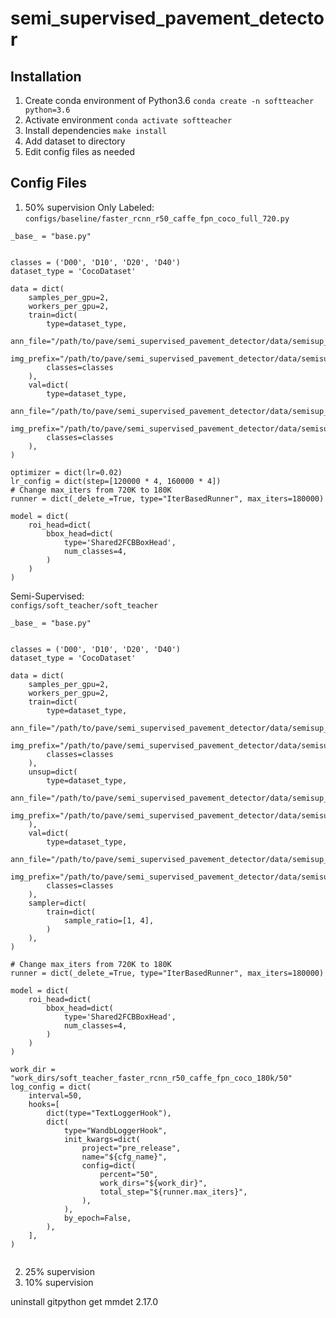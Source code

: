 # semi_supervised_pavement_detector

## Installation
1. Create conda environment of Python3.6
    `conda create -n softteacher python=3.6`
2. Activate environment
    `conda activate softteacher`
3. Install dependencies
    `make install`
4. Add dataset to directory
5. Edit config files as needed


## Config Files
1. 50% supervision
Only Labeled:  
`configs/baseline/faster_rcnn_r50_caffe_fpn_coco_full_720.py`  
```
_base_ = "base.py"


classes = ('D00', 'D10', 'D20', 'D40')
dataset_type = 'CocoDataset'

data = dict(
    samples_per_gpu=2,
    workers_per_gpu=2,
    train=dict(
        type=dataset_type,
        ann_file="/path/to/pave/semi_supervised_pavement_detector/data/semisup_fifty/annotations/rddc_coco_train_sup_50_perc.json",
        img_prefix="/path/to/pave/semi_supervised_pavement_detector/data/semisup_fifty/train2017/",
        classes=classes
    ),
    val=dict(
        type=dataset_type,
        ann_file="/path/to/pave/semi_supervised_pavement_detector/data/semisup_fifty/annotations/rddc_coco_test.json",
        img_prefix="/path/to/pave/semi_supervised_pavement_detector/data/semisup_fifty/val2017/",
        classes=classes
    ),
)

optimizer = dict(lr=0.02)
lr_config = dict(step=[120000 * 4, 160000 * 4])
# Change max_iters from 720K to 180K
runner = dict(_delete_=True, type="IterBasedRunner", max_iters=180000)

model = dict(
    roi_head=dict(
        bbox_head=dict(
            type='Shared2FCBBoxHead',
            num_classes=4,
        )
    )
)
```

Semi-Supervised:  
`configs/soft_teacher/soft_teacher`
```
_base_ = "base.py"


classes = ('D00', 'D10', 'D20', 'D40')
dataset_type = 'CocoDataset'

data = dict(
    samples_per_gpu=2,
    workers_per_gpu=2,
    train=dict(
        type=dataset_type,
        ann_file="/path/to/pave/semi_supervised_pavement_detector/data/semisup_fifty/annotations/rddc_coco_train_sup_50_perc.json",
        img_prefix="/path/to/pave/semi_supervised_pavement_detector/data/semisup_fifty/train2017/",
        classes=classes
    ),
    unsup=dict(
        type=dataset_type,
        ann_file="/path/to/pave/semi_supervised_pavement_detector/data/semisup_fifty/annotations/rddc_coco_semisup_50_perc.json",
        img_prefix="/path/to/pave/semi_supervised_pavement_detector/data/semisup_fifty/unlabeled2017/",
    ),
    val=dict(
        type=dataset_type,
        ann_file="/path/to/pave/semi_supervised_pavement_detector/data/semisup_fifty/annotations/rddc_coco_test.json",
        img_prefix="/path/to/pave/semi_supervised_pavement_detector/data/semisup_fifty/val2017/",
        classes=classes
    ),
    sampler=dict(
        train=dict(
            sample_ratio=[1, 4],
        )
    ),
)

# Change max_iters from 720K to 180K
runner = dict(_delete_=True, type="IterBasedRunner", max_iters=180000)

model = dict(
    roi_head=dict(
        bbox_head=dict(
            type='Shared2FCBBoxHead',
            num_classes=4,
        )
    )
)

work_dir = "work_dirs/soft_teacher_faster_rcnn_r50_caffe_fpn_coco_180k/50"
log_config = dict(
    interval=50,
    hooks=[
        dict(type="TextLoggerHook"),
        dict(
            type="WandbLoggerHook",
            init_kwargs=dict(
                project="pre_release",
                name="${cfg_name}",
                config=dict(
                    percent="50",
                    work_dirs="${work_dir}",
                    total_step="${runner.max_iters}",
                ),
            ),
            by_epoch=False,
        ),
    ],
)


```
2. 25% supervision
3. 10% supervision

uninstall gitpython
get mmdet 2.17.0